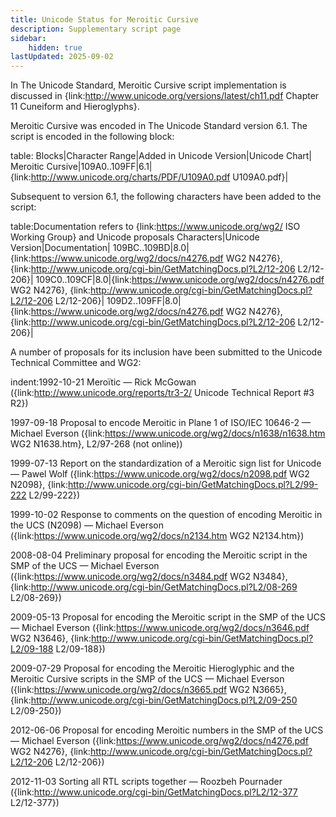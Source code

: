 ```yaml
---
title: Unicode Status for Meroitic Cursive
description: Supplementary script page
sidebar:
    hidden: true
lastUpdated: 2025-09-02
---
```


In The Unicode Standard, Meroitic Cursive script implementation is discussed in {link:http://www.unicode.org/versions/latest/ch11.pdf Chapter 11 Cuneiform and Hieroglyphs}.

[comment]: # (end of intro)

[comment]: # (start of blocks)

Meroitic Cursive was encoded in The Unicode Standard version 6.1. The script is encoded in the following block:

table:
Blocks|Character Range|Added in Unicode Version|Unicode Chart|
Meroitic Cursive|109A0..109FF|6.1|{link:http://www.unicode.org/charts/PDF/U109A0.pdf U109A0.pdf}|

[comment]: # (end of blocks)

[comment]: # (start of chars)

Subsequent to version 6.1, the following characters have been added to the script:

table:Documentation refers to {link:https://www.unicode.org/wg2/ ISO Working Group} and Unicode proposals
Characters|Unicode Version|Documentation|
109BC..109BD|8.0|{link:https://www.unicode.org/wg2/docs/n4276.pdf WG2 N4276}, {link:http://www.unicode.org/cgi-bin/GetMatchingDocs.pl?L2/12-206 L2/12-206}|
109C0..109CF|8.0|{link:https://www.unicode.org/wg2/docs/n4276.pdf WG2 N4276}, {link:http://www.unicode.org/cgi-bin/GetMatchingDocs.pl?L2/12-206 L2/12-206}|
109D2..109FF|8.0|{link:https://www.unicode.org/wg2/docs/n4276.pdf WG2 N4276}, {link:http://www.unicode.org/cgi-bin/GetMatchingDocs.pl?L2/12-206 L2/12-206}|

[comment]: # (end of chars)

[comment]: # (start of rest)

A number of proposals for its inclusion have been submitted to the Unicode Technical Committee and WG2:

indent:1992-10-21 Meroïtic — Rick McGowan ({link:http://www.unicode.org/reports/tr3-2/ Unicode Technical Report #3 R2})

1997-09-18 Proposal to encode Meroitic in Plane 1 of ISO/IEC 10646-2 — Michael Everson ({link:https://www.unicode.org/wg2/docs/n1638/n1638.htm WG2 N1638.htm}, L2/97-268 (not online))

1999-07-13 Report on the standardization of a Meroitic sign list for Unicode — Pawel Wolf ({link:https://www.unicode.org/wg2/docs/n2098.pdf WG2 N2098}, {link:http://www.unicode.org/cgi-bin/GetMatchingDocs.pl?L2/99-222 L2/99-222})

1999-10-02 Response to comments on the question of encoding Meroitic in the UCS (N2098) — Michael Everson ({link:https://www.unicode.org/wg2/docs/n2134.htm WG2 N2134.htm})

2008-08-04 Preliminary proposal for encoding the Meroitic script in the SMP of the UCS — Michael Everson ({link:https://www.unicode.org/wg2/docs/n3484.pdf WG2 N3484}, {link:http://www.unicode.org/cgi-bin/GetMatchingDocs.pl?L2/08-269 L2/08-269})

2009-05-13 Proposal for encoding the Meroitic script in the SMP of the UCS — Michael Everson ({link:https://www.unicode.org/wg2/docs/n3646.pdf WG2 N3646}, {link:http://www.unicode.org/cgi-bin/GetMatchingDocs.pl?L2/09-188 L2/09-188})

2009-07-29 Proposal for encoding the Meroitic Hieroglyphic and the Meroitic Cursive scripts in the SMP of the UCS — Michael Everson ({link:https://www.unicode.org/wg2/docs/n3665.pdf WG2 N3665}, {link:http://www.unicode.org/cgi-bin/GetMatchingDocs.pl?L2/09-250 L2/09-250})

2012-06-06 Proposal for encoding Meroitic numbers in the SMP of the UCS — Michael Everson ({link:https://www.unicode.org/wg2/docs/n4276.pdf WG2 N4276}, {link:http://www.unicode.org/cgi-bin/GetMatchingDocs.pl?L2/12-206 L2/12-206})

2012-11-03 Sorting all RTL scripts together — Roozbeh Pournader ({link:http://www.unicode.org/cgi-bin/GetMatchingDocs.pl?L2/12-377 L2/12-377})
